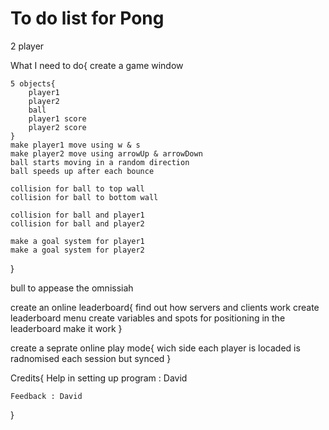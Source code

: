 # To do list for Pong

2 player

What I need to do{
    create a game window

    5 objects{
        player1
        player2
        ball
        player1 score
        player2 score
    }
    make player1 move using w & s
    make player2 move using arrowUp & arrowDown
    ball starts moving in a random direction
    ball speeds up after each bounce

    collision for ball to top wall
    collision for ball to bottom wall

    collision for ball and player1
    collision for ball and player2

    make a goal system for player1
    make a goal system for player2
}

bull to appease the omnissiah

create an online leaderboard{
    find out how servers and clients work
    create leaderboard menu
    create variables and spots for positioning in the leaderboard
    make it work
}

create a seprate online play mode{
    wich side each player is locaded is radnomised each session but synced
}

Credits{
    Help in setting up program : David

    Feedback : David
}